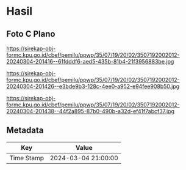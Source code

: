 # Hasil

## Foto C Plano

https://sirekap-obj-formc.kpu.go.id/cbef/pemilu/ppwp/35/07/19/20/02/3507192002012-20240304-201416--61fdddf6-aed5-435b-81b4-21f3956883be.jpg

https://sirekap-obj-formc.kpu.go.id/cbef/pemilu/ppwp/35/07/19/20/02/3507192002012-20240304-201426--e3bde9b3-128c-4ee0-a952-e94fee908b50.jpg

https://sirekap-obj-formc.kpu.go.id/cbef/pemilu/ppwp/35/07/19/20/02/3507192002012-20240304-201438--44f2a895-87b0-490b-a32d-ef41f7abcf37.jpg


## Metadata

| Key        | Value               |
| ---------- | ------------------- |
| Time Stamp | 2024-03-04 21:00:00 |



